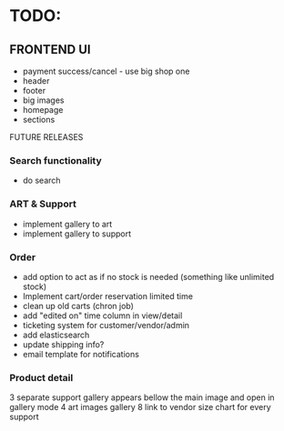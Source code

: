 # TODO:

## FRONTEND UI
- payment success/cancel - use big shop one
- header
- footer
- big images
- homepage
- sections

FUTURE RELEASES

### Search functionality
- do search

### ART & Support
- implement gallery to art
- implement gallery to support

### Order
- add option to act as if no stock is needed (something like unlimited stock)
- Implement cart/order reservation limited time
- clean up old carts (chron job)
- add "edited on" time column in view/detail
- ticketing system for customer/vendor/admin
- add elasticsearch
- update shipping info?
- email template for notifications

### Product detail
3 separate support gallery appears bellow the main image and open in gallery mode
4 art images gallery
8 link to vendor size chart for every support


